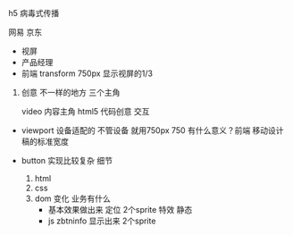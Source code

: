 h5 病毒式传播


网易 京东
- 视屏
- 产品经理
- 前端 transform 
    750px 显示视屏的1/3

1. 创意
    不一样的地方
    三个主角

    video 内容主角
    html5 代码创意
    交互
- viewport 设备适配的
    不管设备 就用750px
    750 有什么意义？前端 移动设计稿的标准宽度

- button 实现比较复杂
    细节
    1. html
    2. css
    3. dom 变化
        业务有什么
        - 基本效果做出来
            定位 2个sprite 特效 静态
        - js 
            zbtninfo 显示出来
            2个sprite
